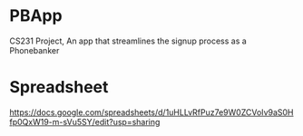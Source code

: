 # PBApp
CS231 Project, An app that streamlines the signup process as a Phonebanker

# Spreadsheet
https://docs.google.com/spreadsheets/d/1uHLLvRfPuz7e9W0ZCVoIv9aS0Hfp0QxW19-m-sVu5SY/edit?usp=sharing
